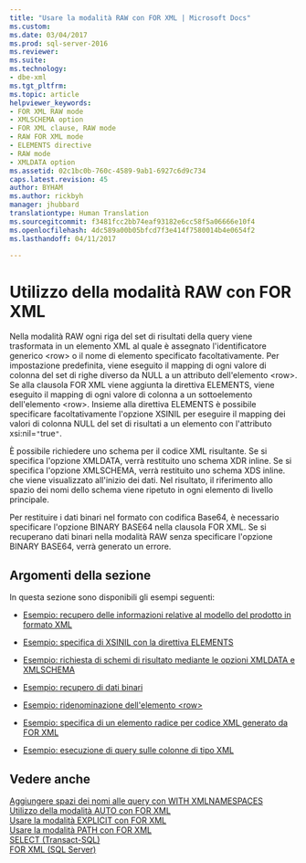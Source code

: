 ```yaml
---
title: "Usare la modalità RAW con FOR XML | Microsoft Docs"
ms.custom: 
ms.date: 03/04/2017
ms.prod: sql-server-2016
ms.reviewer: 
ms.suite: 
ms.technology:
- dbe-xml
ms.tgt_pltfrm: 
ms.topic: article
helpviewer_keywords:
- FOR XML RAW mode
- XMLSCHEMA option
- FOR XML clause, RAW mode
- RAW FOR XML mode
- ELEMENTS directive
- RAW mode
- XMLDATA option
ms.assetid: 02c1bc0b-760c-4589-9ab1-6927c6d9c734
caps.latest.revision: 45
author: BYHAM
ms.author: rickbyh
manager: jhubbard
translationtype: Human Translation
ms.sourcegitcommit: f3481fcc2bb74eaf93182e6cc58f5a06666e10f4
ms.openlocfilehash: 4dc589a00b05bfcd7f3e414f7580014b4e0654f2
ms.lasthandoff: 04/11/2017

---
```

# <a name="use-raw-mode-with-for-xml"></a>Utilizzo della modalità RAW con FOR XML
  Nella modalità RAW ogni riga del set di risultati della query viene trasformata in un elemento XML al quale è assegnato l'identificatore generico \<row> o il nome di elemento specificato facoltativamente. Per impostazione predefinita, viene eseguito il mapping di ogni valore di colonna del set di righe diverso da NULL a un attributo dell'elemento \<row>. Se alla clausola FOR XML viene aggiunta la direttiva ELEMENTS, viene eseguito il mapping di ogni valore di colonna a un sottoelemento dell'elemento \<row>. Insieme alla direttiva ELEMENTS è possibile specificare facoltativamente l'opzione XSINIL per eseguire il mapping dei valori di colonna NULL del set di risultati a un elemento con l'attributo xsi:nil=`"`true`"`.  
  
 È possibile richiedere uno schema per il codice XML risultante. Se si specifica l'opzione XMLDATA, verrà restituito uno schema XDR inline. Se si specifica l'opzione XMLSCHEMA, verrà restituito uno schema XDS inline. che viene visualizzato all'inizio dei dati. Nel risultato, il riferimento allo spazio dei nomi dello schema viene ripetuto in ogni elemento di livello principale.  
  
 Per restituire i dati binari nel formato con codifica Base64, è necessario specificare l'opzione BINARY BASE64 nella clausola FOR XML. Se si recuperano dati binari nella modalità RAW senza specificare l'opzione BINARY BASE64, verrà generato un errore.  
  
## <a name="in-this-section"></a>Argomenti della sezione  
 In questa sezione sono disponibili gli esempi seguenti:  
  
-   [Esempio: recupero delle informazioni relative al modello del prodotto in formato XML](../../relational-databases/xml/example-retrieving-product-model-information-as-xml.md)  
  
-   [Esempio: specifica di XSINIL con la direttiva ELEMENTS](../../relational-databases/xml/example-specifying-xsinil-with-the-elements-directive.md)  
  
-   [Esempio: richiesta di schemi di risultato mediante le opzioni XMLDATA e XMLSCHEMA](../../relational-databases/xml/example-requesting-schemas-as-results-with-the-xmldata-and-xmlschema-options.md)  
  
-   [Esempio: recupero di dati binari](../../relational-databases/xml/example-retrieving-binary-data.md)  
  
-   [Esempio: ridenominazione dell'elemento &#60;row&#62;](../../relational-databases/xml/example-renaming-the-row-element.md)  
  
-   [Esempio: specifica di un elemento radice per codice XML generato da FOR XML](../../relational-databases/xml/example-specifying-a-root-element-for-the-xml-generated-by-for-xml.md)  
  
-   [Esempio: esecuzione di query sulle colonne di tipo XML](../../relational-databases/xml/example-querying-xmltype-columns.md)  
  
## <a name="see-also"></a>Vedere anche  
 [Aggiungere spazi dei nomi alle query con WITH XMLNAMESPACES](../../relational-databases/xml/add-namespaces-to-queries-with-with-xmlnamespaces.md)   
 [Utilizzo della modalità AUTO con FOR XML](../../relational-databases/xml/use-auto-mode-with-for-xml.md)   
 [Usare la modalità EXPLICIT con FOR XML](../../relational-databases/xml/use-explicit-mode-with-for-xml.md)   
 [Usare la modalità PATH con FOR XML](../../relational-databases/xml/use-path-mode-with-for-xml.md)   
 [SELECT &#40;Transact-SQL&#41;](../../t-sql/queries/select-transact-sql.md)   
 [FOR XML &#40;SQL Server&#41;](../../relational-databases/xml/for-xml-sql-server.md)  
  
  
